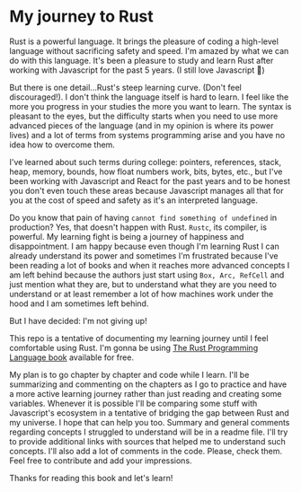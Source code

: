 # My journey to Rust

Rust is a powerful language. It brings the pleasure of coding a high-level language without sacrificing safety and speed. I'm amazed by what we can do with this language. It's been a pleasure to study and learn Rust after working with Javascript for the past 5 years. (I still love Javascript 💛)

But there is one detail...Rust's steep learning curve. (Don't feel discouraged!).
I don't think the language itself is hard to learn. I feel like the more you progress in your studies the more you want to learn. The syntax is pleasant to the eyes, but the difficulty starts when you need to use more advanced pieces of the language (and in my opinion is where its power lives) and a lot of terms from systems programming arise and you have no idea how to overcome them.

I've learned about such terms during college: pointers, references, stack, heap, memory, bounds, how float numbers work, bits, bytes, etc., but I've been working with Javascript and React for the past years and to be honest you don't even touch these areas because Javascript manages all that for you at the cost of speed and safety as it's an interpreted language.

Do you know that pain of having `cannot find something of undefined` in production? Yes, that doesn't happen with Rust. `Rustc`, its compiler, is powerful.
My learning fight is being a journey of happiness and disappointment. I am happy because even though I'm learning Rust I can already understand its power and sometimes I'm frustrated because I've been reading a lot of books and when it reaches more advanced concepts I am left behind because the authors just start using `Box, Arc, RefCell` and just mention what they are, but to understand what they are you need to understand or at least remember a lot of how machines work under the hood and I am sometimes left behind.


But I have decided: I'm not giving up!

This repo is a tentative of documenting my learning journey until I feel comfortable using Rust. I'm gonna be using [The Rust Programming Language book](https://doc.rust-lang.org/book/) available for free.

My plan is to go chapter by chapter and code while I learn. I'll be summarizing and commenting on the chapters as I go to practice and have a more active learning journey rather than just reading and creating some variables.
Whenever it is possible I'll be comparing some stuff with Javascript's ecosystem in a tentative of bridging the gap between Rust and my universe. I hope that can help you too.
Summary and general comments regarding concepts I struggled to understand will be in a readme file. I'll try to provide additional links with sources that helped me to understand such concepts.
I'll also add a lot of comments in the code. Please, check them.
Feel free to contribute and add your impressions. 

Thanks for reading this book and let's learn!

 

